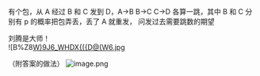 有个包，从 A 经过 B 和 C 发到 D，A->B B->C C->D 各算一跳，其中 B 和 C 分别有 p 的概率把包弄丢，丢了 A 就重发， 问发过去需要跳数的期望

刘腾是大师！<br />![B%Z8[W)9J6_WHDX{({D@(W6.jpg](./assets/1638553965935-ec4e8e2c-3c6e-4630-a546-eea5678d14b2.jpeg)

（附答案的做法）
![image.png](./assets/1638554075764-26f610da-bcaf-461f-b27f-7fc05b139aa3.png)
